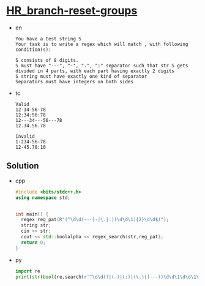 # [HR_branch-reset-groups](https://www.hackerrank.com/challenges/branch-reset-groups)

* en

  ```en
  You have a test string S
  Your task is to write a regex which will match , with following condition(s):

  S consists of 8 digits.
  S must have "---", "-", ".", ":" separator such that str S gets divided in 4 parts, with each part having exactly 2 digits
  S string must have exactly one kind of separator
  Separators must have integers on both sides
  ```

* tc

  ```tc
  Valid
  12-34-56-78
  12:34:56:78
  12---34---56---78
  12.34.56.78

  Invalid
  1-234-56-78
  12-45.78:10
  ```

## Solution

* cpp

  ```cpp
  #include <bits/stdc++.h>
  using namespace std;


  int main() {
    regex reg_pat(R"(^\d\d(---|-|\.|:)(\d\d\1){2}\d\d$)");
    string str;
    cin >> str;
    cout << std::boolalpha << regex_search(str,reg_pat);
    return 0;
  }
  ```

* py

  ```py
  import re
  print(str(bool(re.search(r'^\d\d(?|(-)|(:)|(\.)|(---))\d\d\1\d\d\1\d\d$', input()))).lower())
  ```
